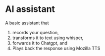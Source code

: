 # AI assistant

A basic assistant that 
1. records your question, 
2. transforms it to text using whisper, 
3. forwards it to Chatgpt, and
4. Plays back the response using Mozilla TTS  